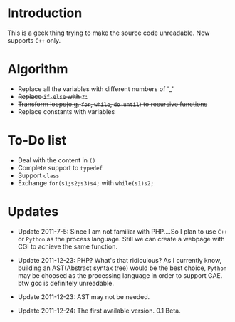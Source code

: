 Introduction
============

This is a geek thing trying to make the source code unreadable.
Now supports ```C++``` only.

Algorithm
=========

* Replace all the variables with different numbers of '\_'
* <del>Replace `if-else` with `?:`</del>
* <del>Transform loops(e.g. ```for```, ```while```, ```do-until```) to recursive functions</del>
* Replace constants with variables

To-Do list
==========

* Deal with the content in ```()```
* Complete support to ```typedef```
* Support ```class```
* Exchange ```for(s1;s2;s3)s4;``` with ```while(s1)s2;```

Updates
=======

* Update 2011-7-5: Since I am not familiar with PHP....So I plan to use ```C++``` or ```Python``` as the process language. Still we can create a webpage with CGI to achieve the same function.

* Update 2011-12-23: PHP? What's that ridiculous? As I currently know, building an AST(Abstract syntax tree) would be the best choice, ```Python``` may be choosed as the processing language in order to support GAE. btw gcc is definitely unreadable.

* Update 2011-12-23: AST may not be needed.

* Update 2011-12-24: The first available version. 0.1 Beta.
